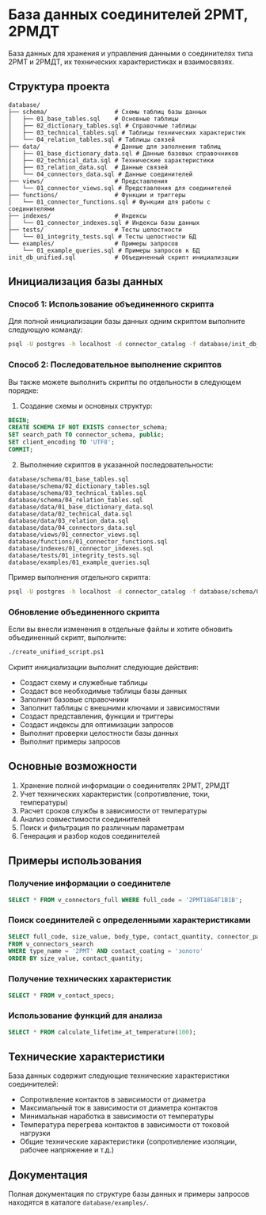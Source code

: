 # База данных соединителей 2РМТ, 2РМДТ

База данных для хранения и управления данными о соединителях типа 2РМТ и 2РМДТ, их технических характеристиках и взаимосвязях.

## Структура проекта

```
database/
├── schema/                   # Схемы таблиц базы данных
│   ├── 01_base_tables.sql    # Основные таблицы
│   ├── 02_dictionary_tables.sql # Справочные таблицы
│   ├── 03_technical_tables.sql # Таблицы технических характеристик
│   └── 04_relation_tables.sql # Таблицы связей
├── data/                     # Данные для заполнения таблиц
│   ├── 01_base_dictionary_data.sql # Данные базовых справочников
│   ├── 02_technical_data.sql # Технические характеристики
│   ├── 03_relation_data.sql  # Данные связей
│   └── 04_connectors_data.sql # Данные соединителей
├── views/                    # Представления
│   └── 01_connector_views.sql # Представления для соединителей
├── functions/                # Функции и триггеры
│   └── 01_connector_functions.sql # Функции для работы с соединителями
├── indexes/                  # Индексы
│   └── 01_connector_indexes.sql # Индексы базы данных
├── tests/                    # Тесты целостности
│   └── 01_integrity_tests.sql # Тесты целостности БД
└── examples/                 # Примеры запросов
    └── 01_example_queries.sql # Примеры запросов к БД
init_db_unified.sql           # Объединенный скрипт инициализации
```

## Инициализация базы данных

### Способ 1: Использование объединенного скрипта

Для полной инициализации базы данных одним скриптом выполните следующую команду:

```bash
psql -U postgres -h localhost -d connector_catalog -f database/init_db_unified.sql
```

### Способ 2: Последовательное выполнение скриптов

Вы также можете выполнить скрипты по отдельности в следующем порядке:

1. Создание схемы и основных структур:

```sql
BEGIN;
CREATE SCHEMA IF NOT EXISTS connector_schema;
SET search_path TO connector_schema, public;
SET client_encoding TO 'UTF8';
COMMIT;
```

2. Выполнение скриптов в указанной последовательности:

```
database/schema/01_base_tables.sql
database/schema/02_dictionary_tables.sql
database/schema/03_technical_tables.sql
database/schema/04_relation_tables.sql
database/data/01_base_dictionary_data.sql
database/data/02_technical_data.sql
database/data/03_relation_data.sql
database/data/04_connectors_data.sql
database/views/01_connector_views.sql
database/functions/01_connector_functions.sql
database/indexes/01_connector_indexes.sql
database/tests/01_integrity_tests.sql
database/examples/01_example_queries.sql
```

Пример выполнения отдельного скрипта:

```bash
psql -U postgres -h localhost -d connector_catalog -f database/schema/01_base_tables.sql
```

### Обновление объединенного скрипта

Если вы внесли изменения в отдельные файлы и хотите обновить объединенный скрипт, выполните:

```bash
./create_unified_script.ps1
```

Скрипт инициализации выполнит следующие действия:
- Создаст схему и служебные таблицы
- Создаст все необходимые таблицы базы данных
- Заполнит базовые справочники
- Заполнит таблицы с внешними ключами и зависимостями
- Создаст представления, функции и триггеры
- Создаст индексы для оптимизации запросов
- Выполнит проверки целостности базы данных
- Выполнит примеры запросов

## Основные возможности

1. Хранение полной информации о соединителях 2РМТ, 2РМДТ
2. Учет технических характеристик (сопротивление, токи, температуры)
3. Расчет сроков службы в зависимости от температуры
4. Анализ совместимости соединителей
5. Поиск и фильтрация по различным параметрам
6. Генерация и разбор кодов соединителей

## Примеры использования

### Получение информации о соединителе

```sql
SELECT * FROM v_connectors_full WHERE full_code = '2РМТ18Б4Г1В1В';
```

### Поиск соединителей с определенными характеристиками

```sql
SELECT full_code, size_value, body_type, contact_quantity, connector_part
FROM v_connectors_search
WHERE type_name = '2РМТ' AND contact_coating = 'золото'
ORDER BY size_value, contact_quantity;
```

### Получение технических характеристик

```sql
SELECT * FROM v_contact_specs;
```

### Использование функций для анализа

```sql
SELECT * FROM calculate_lifetime_at_temperature(100);
```

## Технические характеристики

База данных содержит следующие технические характеристики соединителей:

- Сопротивление контактов в зависимости от диаметра
- Максимальный ток в зависимости от диаметра контактов
- Минимальная наработка в зависимости от температуры
- Температура перегрева контактов в зависимости от токовой нагрузки
- Общие технические характеристики (сопротивление изоляции, рабочее напряжение и т.д.)

## Документация

Полная документация по структуре базы данных и примеры запросов находятся в каталоге `database/examples/`. 